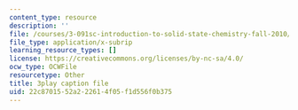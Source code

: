 ```yaml
---
content_type: resource
description: ''
file: /courses/3-091sc-introduction-to-solid-state-chemistry-fall-2010/22c8701552a222614f05f1d556f0b375_K30HeE8fEq8.srt
file_type: application/x-subrip
learning_resource_types: []
license: https://creativecommons.org/licenses/by-nc-sa/4.0/
ocw_type: OCWFile
resourcetype: Other
title: 3play caption file
uid: 22c87015-52a2-2261-4f05-f1d556f0b375
---
```

